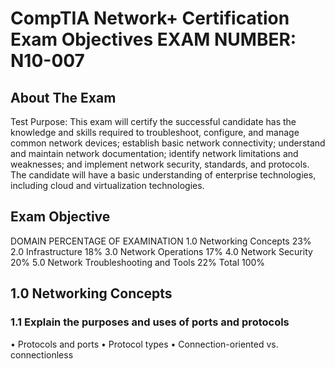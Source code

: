 # CompTIA Network+ Certification Exam Objectives EXAM NUMBER: N10-007
## About The Exam
Test Purpose: This exam will certify the successful candidate has the knowledge and skills required
to troubleshoot, configure, and manage common network devices; establish basic network
connectivity; understand and maintain network documentation; identify network limitations and
weaknesses; and implement network security, standards, and protocols. The candidate will have a
basic understanding of enterprise technologies, including cloud and virtualization technologies.

## Exam Objective
DOMAIN    PERCENTAGE OF EXAMINATION
1.0       Networking Concepts 23%
2.0       Infrastructure 18%
3.0       Network Operations 17%
4.0       Network Security 20%
5.0       Network Troubleshooting and Tools 22%
Total     100%

## 1.0 Networking Concepts
### 1.1 Explain the purposes and uses of ports and protocols
• Protocols and ports
• Protocol types
• Connection-oriented vs. connectionless

